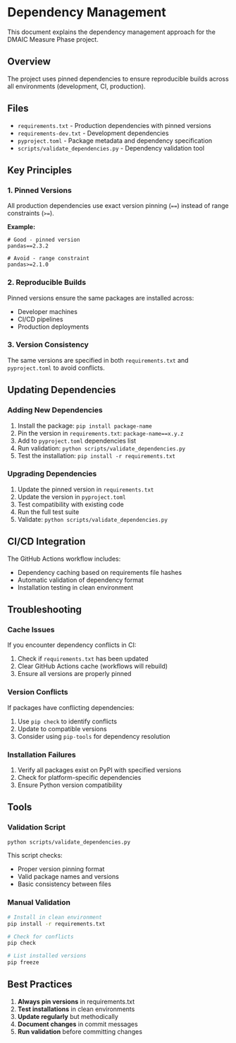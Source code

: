 # Dependency Management

This document explains the dependency management approach for the DMAIC Measure Phase project.

## Overview

The project uses pinned dependencies to ensure reproducible builds across all environments (development, CI, production).

## Files

- `requirements.txt` - Production dependencies with pinned versions
- `requirements-dev.txt` - Development dependencies 
- `pyproject.toml` - Package metadata and dependency specification
- `scripts/validate_dependencies.py` - Dependency validation tool

## Key Principles

### 1. Pinned Versions
All production dependencies use exact version pinning (`==`) instead of range constraints (`>=`).

**Example:**
```
# Good - pinned version
pandas==2.3.2

# Avoid - range constraint  
pandas>=2.1.0
```

### 2. Reproducible Builds
Pinned versions ensure the same packages are installed across:
- Developer machines
- CI/CD pipelines  
- Production deployments

### 3. Version Consistency
The same versions are specified in both `requirements.txt` and `pyproject.toml` to avoid conflicts.

## Updating Dependencies

### Adding New Dependencies
1. Install the package: `pip install package-name`
2. Pin the version in `requirements.txt`: `package-name==x.y.z`
3. Add to `pyproject.toml` dependencies list
4. Run validation: `python scripts/validate_dependencies.py`
5. Test the installation: `pip install -r requirements.txt`

### Upgrading Dependencies
1. Update the pinned version in `requirements.txt`
2. Update the version in `pyproject.toml`
3. Test compatibility with existing code
4. Run the full test suite
5. Validate: `python scripts/validate_dependencies.py`

## CI/CD Integration

The GitHub Actions workflow includes:
- Dependency caching based on requirements file hashes
- Automatic validation of dependency format
- Installation testing in clean environment

## Troubleshooting

### Cache Issues
If you encounter dependency conflicts in CI:
1. Check if `requirements.txt` has been updated
2. Clear GitHub Actions cache (workflows will rebuild)
3. Ensure all versions are properly pinned

### Version Conflicts
If packages have conflicting dependencies:
1. Use `pip check` to identify conflicts
2. Update to compatible versions
3. Consider using `pip-tools` for dependency resolution

### Installation Failures
1. Verify all packages exist on PyPI with specified versions
2. Check for platform-specific dependencies
3. Ensure Python version compatibility

## Tools

### Validation Script
```bash
python scripts/validate_dependencies.py
```

This script checks:
- Proper version pinning format
- Valid package names and versions
- Basic consistency between files

### Manual Validation
```bash
# Install in clean environment
pip install -r requirements.txt

# Check for conflicts
pip check

# List installed versions
pip freeze
```

## Best Practices

1. **Always pin versions** in requirements.txt
2. **Test installations** in clean environments
3. **Update regularly** but methodically
4. **Document changes** in commit messages
5. **Run validation** before committing changes